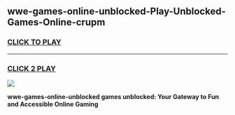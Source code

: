 
## wwe-games-online-unblocked-Play-Unblocked-Games-Online-crupm
<h3>
<a href="https://premium76.site?title=wwe-games-online-unblocked&ref=24A">CLICK TO PLAY</a></h3>
<hr>

<h3>
<a href="https://premium76.site?title=wwe-games-online-unblocked&ref=24A">CLICK 2 PLAY</a>
  
</h3>

<a href="https://premium76.site?title=wwe-games-online-unblocked&ref=24A"><img src="https://clearcache.store/games.png"></a>


**wwe-games-online-unblocked games unblocked: Your Gateway to Fun and Accessible Online Gaming**
